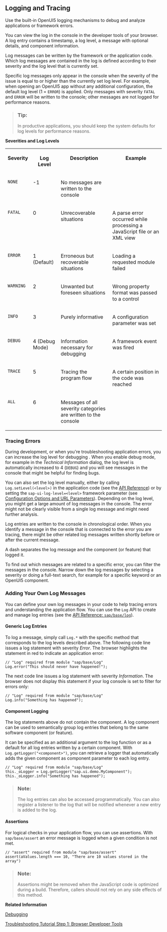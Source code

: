 <!-- loio9f4d62c6648a423d85aaf2bfc2c7ddfe -->

## Logging and Tracing

Use the built-in OpenUI5 logging mechanisms to debug and analyze applications or framework errors.

You can view the log in the console in the developer tools of your browser. A log entry contains a timestamp, a log level, a message with optional details, and component information.

Log messages can be written by the framework or the application code. Which log messages are contained in the log is defined according to their severity and the log level that is currently set.

Specific log messages only appear in the console when the severity of the issue is equal to or higher than the currently set log level. For example, when opening an OpenUI5 app without any additional configuration, the default log level \(1 = `ERROR`\) is applied. Only messages with severity `FATAL` and `ERROR` will be written to the console; other messages are not logged for performance reasons.

> ### Tip:  
> In productive applications, you should keep the system defaults for log levels for performance reasons.

**Severities and Log Levels**


<table>
<tr>
<th valign="top">

Severity

</th>
<th valign="top">

Log Level

</th>
<th valign="top">

Description

</th>
<th valign="top">

Example

</th>
</tr>
<tr>
<td valign="top">

`NONE` 

</td>
<td valign="top">

\-1

</td>
<td valign="top">

No messages are written to the console

</td>
<td valign="top">



</td>
</tr>
<tr>
<td valign="top">

`FATAL` 

</td>
<td valign="top">

0

</td>
<td valign="top">

Unrecoverable situations

</td>
<td valign="top">

A parse error occurred while processing a JavaScript file or an XML view

</td>
</tr>
<tr>
<td valign="top">

`ERROR` 

</td>
<td valign="top">

1 \(Default\)

</td>
<td valign="top">

Erroneous but recoverable situations

</td>
<td valign="top">

Loading a requested module failed

</td>
</tr>
<tr>
<td valign="top">

`WARNING` 

</td>
<td valign="top">

2

</td>
<td valign="top">

Unwanted but foreseen situations

</td>
<td valign="top">

Wrong property format was passed to a control

</td>
</tr>
<tr>
<td valign="top">

`INFO` 

</td>
<td valign="top">

3

</td>
<td valign="top">

Purely informative

</td>
<td valign="top">

A configuration parameter was set

</td>
</tr>
<tr>
<td valign="top">

`DEBUG` 

</td>
<td valign="top">

4 \(Debug Mode\)

</td>
<td valign="top">

Information necessary for debugging

</td>
<td valign="top">

A framework event was fired

</td>
</tr>
<tr>
<td valign="top">

`TRACE` 

</td>
<td valign="top">

5

</td>
<td valign="top">

Tracing the program flow

</td>
<td valign="top">

A certain position in the code was reached

</td>
</tr>
<tr>
<td valign="top">

`ALL` 

</td>
<td valign="top">

6

</td>
<td valign="top">

Messages of all severity categories are written to the console

</td>
<td valign="top">



</td>
</tr>
</table>



<a name="loio9f4d62c6648a423d85aaf2bfc2c7ddfe__section_wmr_fnd_xz"/>

### Tracing Errors

During development, or when you're troubleshooting application errors, you can increase the log level for debugging . When you enable debug mode, for example in the *Technical Information* dialog, the log level is automatically increased to 4 \(`DEBUG`\) and you will see messages in the console that might be helpful for finding bugs.

You can also set the log level manually, either by calling `Log.setLevel(<level>)` in the application code \(see the [API Reference](https://ui5.sap.com/#/api/module:sap/base/Log%23methods/sap/base/Log.setLevel)\) or by setting the `sap-ui-log-level=<level>` framework parameter \(see [Configuration Options and URL Parameters](configuration-options-and-url-parameters-91f2d03.md)\). Depending on the log level, you might get a large amount of log messages in the console. The error might not be clearly visible from a single log message and might need further analysis.

Log entries are written to the console in chronological order. When you identify a message in the console that is connected to the error you are tracing, there might be other related log messages written shortly before or after the current message.

A dash separates the log message and the component \(or feature\) that logged it.

To find out which messages are related to a specific error, you can filter the messages in the console. Narrow down the log messages by selecting a severity or doing a full-text search, for example for a specific keyword or an OpenUI5 component.



<a name="loio9f4d62c6648a423d85aaf2bfc2c7ddfe__section_g5r_gnd_xz"/>

### Adding Your Own Log Messages

You can define your own log messages in your code to help tracing errors and understanding the application flow. You can use the `Log` API to create and manage log entries \(see the [API Reference: `sap/base/log`](https://ui5.sap.com/#/api/module%3Asap%2Fbase%2FLog)\).



#### Generic Log Entries

To log a message, simply call `Log.*` with the specific method that corresponds to the log levels described above. The following code line issues a log statement with severity *Error*. The browser highlights the statement in red to indicate an application error:

```
// "Log" required from module "sap/base/Log"
Log.error("This should never have happened!");
```

The next code line issues a log statement with severity *Information*. The browser does not display this statement if your log console is set to filter for errors only:

```
// "Log" required from module "sap/base/Log"
Log.info("Something has happened");
```



#### Component Logging

The log statements above do not contain the component. A log component can be used to semantically group log entries that belong to the same software component \(or feature\).

It can be specified as an additional argument to the log function or as a default for all log entries written by a certain component. With `Log.getLogger("<component>")`, you can retrieve a logger that automatically adds the given component as component parameter to each log entry.

```
// "Log" required from module "sap/base/Log"
this._oLogger = Log.getLogger("sap.ui.demo.MyComponent");
this._oLogger.info("Something has happened");
```

> ### Note:  
> The log entries can also be accessed programmatically. You can also register a listener to the log that will be notified whenever a new entry is added to the log.



#### Assertions

For logical checks in your application flow, you can use assertions. With `sap/base/assert` an error message is logged when a given condition is not met.

```
// "assert" required from module "sap/base/assert"
assert(aValues.length === 10, "There are 10 values stored in the array")
```

> ### Note:  
> Assertions might be removed when the JavaScript code is optimized during a build. Therefore, callers should not rely on any side effects of this method.

**Related Information**  


[Debugging](debugging-c9b0f8c.md#loioc9b0f8cca852443f9b8d3bf8ba5626ab "When developing apps, searching for bugs is an inevitable part of the process. To analyze an issue, you can use the developer tools of your browser and built-in OpenUI5 tools. In this section, we give an overview of the OpenUI5 tools you can use when debugging. To learn more about the developer tools of your browser, check the documentation of the browser.")

[Troubleshooting Tutorial Step 1: Browser Developer Tools](../03_Get-Started/step-1-browser-developer-tools-eadd60a.md "In this step, you will learn how to use your browser's developers tools to troubleshoot your OpenUI5 app.")

